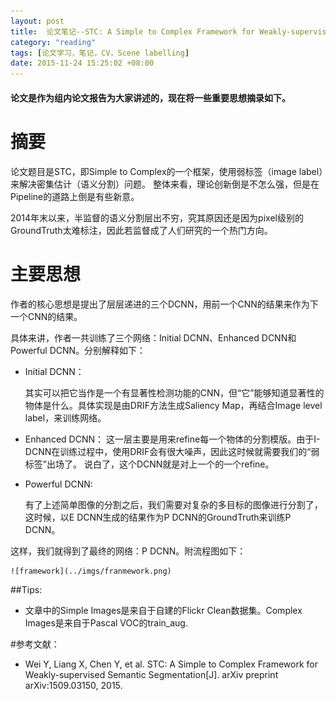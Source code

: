 ```yaml
---
layout: post
title:  论文笔记--STC: A Simple to Complex Framework for Weakly-supervised Semantic Segmentation
category: "reading"
tags: [论文学习，笔记，CV，Scene labelling]
date: 2015-11-24 15:25:02 +08:00
---
```


#### 论文是作为组内论文报告为大家讲述的，现在将一些重要思想摘录如下。


# 摘要

论文题目是STC，即Simple to Complex的一个框架，使用弱标签（image label）来解决密集估计（语义分割）问题。
整体来看，理论创新倒是不怎么强，但是在Pipeline的道路上倒是有些新意。

2014年末以来，半监督的语义分割层出不穷，究其原因还是因为pixel级别的GroundTruth太难标注，因此若监督成了人们研究的一个热门方向。

# 主要思想


作者的核心思想是提出了层层递进的三个DCNN，用前一个CNN的结果来作为下一个CNN的结果。

具体来讲，作者一共训练了三个网络：Initial DCNN、Enhanced DCNN和Powerful DCNN。分别解释如下：

- Initial DCNN：

	其实可以把它当作是一个有显著性检测功能的CNN，但“它”能够知道显著性的物体是什么。具体实现是由DRIF方法生成Saliency Map，再结合Image level label，来训练网络。
	
- Enhanced DCNN：
	这一层主要是用来refine每一个物体的分割模版。由于I-DCNN在训练过程中，使用DRIF会有很大噪声，因此这时候就需要我们的“弱标签”出场了。
	说白了，这个DCNN就是对上一个的一个refine。
	
- Powerful DCNN:

	有了上述简单图像的分割之后，我们需要对复杂的多目标的图像进行分割了，这时候，以E DCNN生成的结果作为P DCNN的GroundTruth来训练P DCNN。

这样，我们就得到了最终的网络：P DCNN。附流程图如下：

	![framework](../imgs/franmework.png)
	
	
##Tips:

- 文章中的Simple Images是来自于自建的Flickr Clean数据集。Complex Images是来自于Pascal VOC的train_aug.

#参考文献：

- Wei Y, Liang X, Chen Y, et al. STC: A Simple to Complex Framework for Weakly-supervised Semantic Segmentation[J]. arXiv preprint arXiv:1509.03150, 2015.
